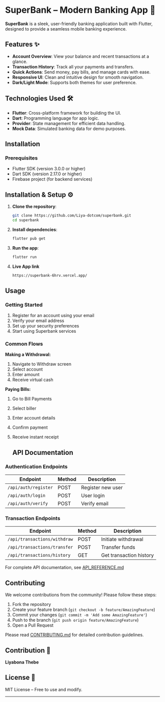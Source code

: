 # SuperBank – Modern Banking App 🏦  

**SuperBank** is a sleek, user-friendly banking application built with Flutter, designed to provide a seamless mobile banking experience.  

## Features ✨  

- **Account Overview**: View your balance and recent transactions at a glance.  
- **Transaction History**: Track all your payments and transfers.  
- **Quick Actions**: Send money, pay bills, and manage cards with ease.  
- **Responsive UI**: Clean and intuitive design for smooth navigation.  
- **Dark/Light Mode**: Supports both themes for user preference.  


## Technologies Used 🛠️  

- **Flutter**: Cross-platform framework for building the UI.  
- **Dart**: Programming language for app logic.  
- **Provider**: State management for efficient data handling.  
- **Mock Data**: Simulated banking data for demo purposes.  

## Installation

### Prerequisites
- Flutter SDK (version 3.0.0 or higher)
- Dart SDK (version 2.17.0 or higher)
- Firebase project (for backend services)

## Installation & Setup ⚙️  

1. **Clone the repository**:  
   ```bash  
   git clone https://github.com/Liya-dotcom/superbank.git  
   cd superbank  
   ```  

2. **Install dependencies**:  
   ```bash  
   flutter pub get  
   ```  

3. **Run the app**:  
   ```bash  
   flutter run  
   ```
4. **Live App link**
   ```bash
   https://superbank-6hrv.vercel.app/
   ```
## Usage

### Getting Started
1. Register for an account using your email 
2. Verify your email address
3. Set up your security preferences
4. Start using Superbank services

### Common Flows
**Making a Withdrawal:**
1. Navigate to Withdraw screen
2. Select account
3. Enter amount
4. Receive virtual cash

**Paying Bills:**
1. Go to Bill Payments
2. Select biller
3. Enter account details
4. Confirm payment
5. Receive instant receipt

   ## API Documentation

### Authentication Endpoints
| Endpoint | Method | Description |
|----------|--------|-------------|
| `/api/auth/register` | POST | Register new user |
| `/api/auth/login` | POST | User login |
| `/api/auth/verify` | POST | Verify email |

### Transaction Endpoints
| Endpoint | Method | Description |
|----------|--------|-------------|
| `/api/transactions/withdraw` | POST | Initiate withdrawal |
| `/api/transactions/transfer` | POST | Transfer funds |
| `/api/transactions/history` | GET | Get transaction history |

For complete API documentation, see [API_REFERENCE.md](API_REFERENCE.md)

## Contributing

We welcome contributions from the community! Please follow these steps:

1. Fork the repository
2. Create your feature branch (`git checkout -b feature/AmazingFeature`)
3. Commit your changes (`git commit -m 'Add some AmazingFeature'`)
4. Push to the branch (`git push origin feature/AmazingFeature`)
5. Open a Pull Request

Please read [CONTRIBUTING.md](CONTRIBUTING.md) for detailed contribution guidelines.

## Contribution 🤝  

 **Liyabona Thebe**  

## License 📄  
MIT License – Free to use and modify.  

---

